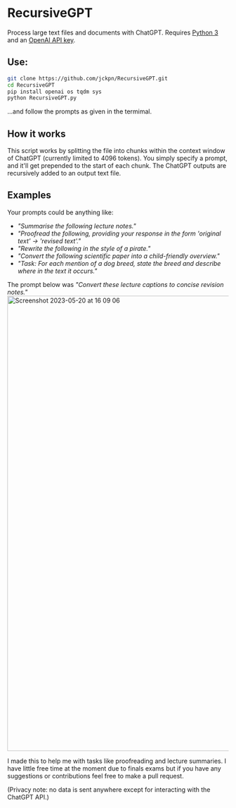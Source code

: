 # RecursiveGPT

Process large text files and documents with ChatGPT. Requires [Python 3](https://www.python.org/downloads/) and an [OpenAI API key](https://platform.openai.com/account/api-keys).

## Use:

```bash
git clone https://github.com/jckpn/RecursiveGPT.git
cd RecursiveGPT
pip install openai os tqdm sys
python RecursiveGPT.py
```
...and follow the prompts as given in the termimal.

## How it works

This script works by splitting the file into chunks within the context window of ChatGPT (currently limited to 4096 tokens).
You simply specify a prompt, and it'll get prepended to the start of each chunk.
The ChatGPT outputs are recursively added to an output text file.

## Examples

Your prompts could be anything like:
- _"Summarise the following lecture notes."_
- _"Proofread the following, providing your response in the form 'original text' -> 'revised text'."_
- _"Rewrite the following in the style of a pirate."_
- _"Convert the following scientific paper into a child-friendly overview."_
- _"Task: For each mention of a dog breed, state the breed and describe where in the text it occurs."_

The prompt below was _"Convert these lecture captions to concise revision notes."_
<img width="1033" alt="Screenshot 2023-05-20 at 16 09 06" src="https://github.com/jckpn/RecursiveGPT/assets/14837124/8b1a2fde-f11b-4ef7-9e27-fde418ee1418">

I made this to help me with tasks like proofreading and lecture summaries. I have little free time at the moment due to finals exams but if you have any suggestions or contributions feel free to make a pull request.

(Privacy note: no data is sent anywhere except for interacting with the ChatGPT API.)
